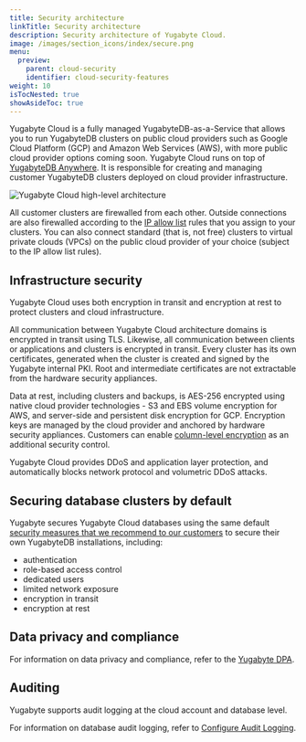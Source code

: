 ```yaml
---
title: Security architecture
linkTitle: Security architecture
description: Security architecture of Yugabyte Cloud.
image: /images/section_icons/index/secure.png
menu:
  preview:
    parent: cloud-security
    identifier: cloud-security-features
weight: 10
isTocNested: true
showAsideToc: true
---
```


Yugabyte Cloud is a fully managed YugabyteDB-as-a-Service that allows you to run YugabyteDB clusters on public cloud providers such as Google Cloud Platform (GCP) and Amazon Web Services (AWS), with more public cloud provider options coming soon. Yugabyte Cloud runs on top of [YugabyteDB Anywhere](../../../yugabyte-platform/overview/). It is responsible for creating and managing customer YugabyteDB clusters deployed on cloud provider infrastructure.

![Yugabyte Cloud high-level architecture](/images/yb-cloud/cloud-security-diagram.png)

All customer clusters are firewalled from each other. Outside connections are also firewalled according to the [IP allow list](../../cloud-secure-clusters/add-connections/) rules that you assign to your clusters. You can also connect standard (that is, not free) clusters to virtual private clouds (VPCs) on the public cloud provider of your choice (subject to the IP allow list rules).

## Infrastructure security

Yugabyte Cloud uses both encryption in transit and encryption at rest to protect clusters and cloud infrastructure.

All communication between Yugabyte Cloud architecture domains is encrypted in transit using TLS. Likewise, all communication between clients or applications and clusters is encrypted in transit. Every cluster has its own certificates, generated when the cluster is created and signed by the Yugabyte internal PKI. Root and intermediate certificates are not extractable from the hardware security appliances.

Data at rest, including clusters and backups, is AES-256 encrypted using native cloud provider technologies - S3 and EBS volume encryption for AWS, and server-side and persistent disk encryption for GCP. Encryption keys are managed by the cloud provider and anchored by hardware security appliances. Customers can enable [column-level encryption](../../../secure/column-level-encryption/) as an additional security control.

Yugabyte Cloud provides DDoS and application layer protection, and automatically blocks network protocol and volumetric DDoS attacks.

## Securing database clusters by default

Yugabyte secures Yugabyte Cloud databases using the same default [security measures that we recommend to our customers](../../../secure/security-checklist/) to secure their own YugabyteDB installations, including:

- authentication
- role-based access control
- dedicated users
- limited network exposure
- encryption in transit
- encryption at rest

## Data privacy and compliance

For information on data privacy and compliance, refer to the [Yugabyte DPA](https://www.yugabyte.com/yugabyte-cloud-data-processing-addendum/).

## Auditing

Yugabyte supports audit logging at the cloud account and database level.

For information on database audit logging, refer to [Configure Audit Logging](../../../secure/audit-logging/audit-logging-ysql/).
